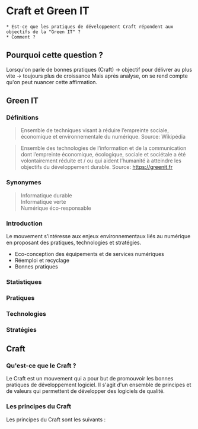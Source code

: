 # **Craft et Green IT**

    * Est-ce que les pratiques de développement Craft répondent aux objectifs de la "Green IT" ? 
    * Comment ? 

## Pourquoi cette question ?

Lorsqu'on parle de bonnes pratiques (Craft) → objectif pour délivrer au plus vite → toujours plus de croissance
Mais après analyse, on se rend compte qu'on peut nuancer cette affirmation.

## Green IT

### **Définitions**

> Ensemble de techniques visant à réduire l’empreinte sociale, économique et environnementale du numérique.
> Source: Wikipédia

>Ensemble des technologies de l’information et de la communication dont l’empreinte économique, 
écologique, sociale et sociétale a été volontairement réduite et / ou qui aident l’humanité 
à atteindre les objectifs du développement durable.
> Source: https://greenit.fr

### Synonymes

>Informatique durable  
>Informatique verte  
>Numérique éco-responsable

### Introduction 

Le mouvement s'intéresse aux enjeux environnementaux liés au numérique en proposant des pratiques, technologies et stratégies. 

- Eco-conception des équipements et de services numériques
- Réemploi et recyclage
- Bonnes pratiques

### Statistiques




### Pratiques

### Technologies

### Stratégies 

## **Craft**

### **Qu'est-ce que le Craft ?**

Le Craft est un mouvement qui a pour but de promouvoir les bonnes pratiques de développement logiciel. Il s'agit d'un ensemble de principes et de valeurs qui permettent de développer des logiciels de qualité.

### **Les principes du Craft**

Les principes du Craft sont les suivants : 
